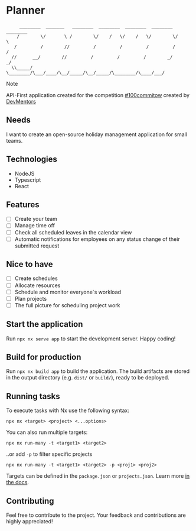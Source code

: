 # Planner
```
     ________  _______   ________  ________  ________  ________  ________
    /        \/       \ /        \/    /   \/    /   \/        \/        \
   /         /        //         /         /         /         /         /
  //      __/        //         /         /         /        _/        _/
  \\_____/  \________/\___/____/\__/_____/\__/_____/\________/\____/___/  
```


> [!NOTE]
> <p align="left">API-First application created for the competition <a href="https://100commitow.pl">#100commitow</a> created by <a href="https://devmentors.io/">DevMentors</a></p>

## Needs
<p align="left">I want to create an open-source holiday management application for small teams.</p>

## Technologies
- NodeJS
- Typescript
- React


## Features
<!-- &#x2610; checkbox empty
     &#x2705; checkbox full green
-->
- &#x2610; Create your team
- &#x2610; Manage time off
- &#x2610; Check all scheduled leaves in the calendar view
- &#x2610; Automatic notifications for employees on any status change of their submitted request


## Nice to have
- &#x2610; Create schedules
- &#x2610; Allocate resources
- &#x2610; Schedule and monitor everyone`s workload
- &#x2610; Plan projects
- &#x2610; The full picture for scheduling project work

## Start the application

Run `npx nx serve app` to start the development server. Happy coding!

## Build for production

Run `npx nx build app` to build the application. The build artifacts are stored in the output directory (e.g. `dist/` or `build/`), ready to be deployed.

## Running tasks

To execute tasks with Nx use the following syntax:

```
npx nx <target> <project> <...options>
```

You can also run multiple targets:

```
npx nx run-many -t <target1> <target2>
```

..or add `-p` to filter specific projects

```
npx nx run-many -t <target1> <target2> -p <proj1> <proj2>
```

Targets can be defined in the `package.json` or `projects.json`. Learn more [in the docs](https://nx.dev/features/run-tasks).

## Contributing

Feel free to contribute to the project. Your feedback and contributions are highly appreciated!
